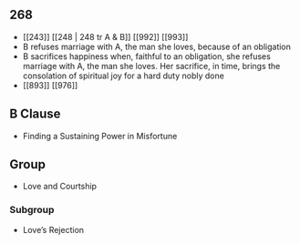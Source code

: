## 268
- [[243]] [[248 | 248 tr A &amp; B]] [[992]] [[993]] 
- B refuses marriage with A, the man she loves, because of an obligation
- B sacrifices happiness when, faithful to an obligation, she refuses marriage with A, the man she loves. Her sacrifice, in time, brings the consolation of spiritual joy for a hard duty nobly done
- [[893]] [[976]] 

## B Clause
- Finding a Sustaining Power in Misfortune

## Group
- Love and Courtship

### Subgroup
- Love’s Rejection

